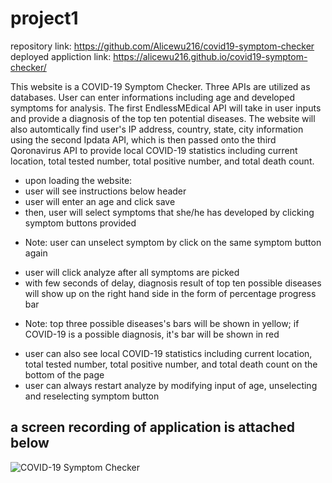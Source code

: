 # project1
repository link: https://github.com/Alicewu216/covid19-symptom-checker
deployed appliction link: https://alicewu216.github.io/covid19-symptom-checker/

This website is a COVID-19 Symptom Checker. Three APIs are utilized as databases. User can enter informations including age and developed symptoms for analysis. The first EndlessMEdical API will take in user inputs and provide a diagnosis of the top ten potential diseases. The website will also automtically find user's IP address, country, state, city information using the second Ipdata API, which is then passed onto the third Qoronavirus API to provide local COVID-19 statistics including current location, total tested number, total positive number, and total death count.

- upon loading the website:
- user will see instructions below header
- user will enter an age and click save
- then, user will select symptoms that she/he has developed by clicking symptom buttons provided
* Note: user can unselect symptom by click on the same symptom button again
- user will click analyze after all symptoms are picked
- with few seconds of delay, diagnosis result of top ten possible diseases will show up on the right hand side in the form of percentage progress bar
* Note: top three possible diseases's bars will be shown in yellow; if COVID-19 is a possible diagnosis, it's bar will be shown in red
- user can also see local COVID-19 statistics including current location, total tested number, total positive number, and total death count on the bottom of the page
- user can always restart analyze by modifying input of age, unselecting and reselecting symptom button

## a screen recording of application is attached below
![COVID-19 Symptom Checker](./Assests/COVID-19-Checker.gif)

